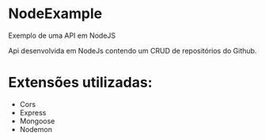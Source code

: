 # NodeExample
Exemplo de uma API em NodeJS

Api desenvolvida em NodeJs contendo um CRUD de repositórios do Github.

# Extensões utilizadas:
- Cors
- Express
- Mongoose
- Nodemon
